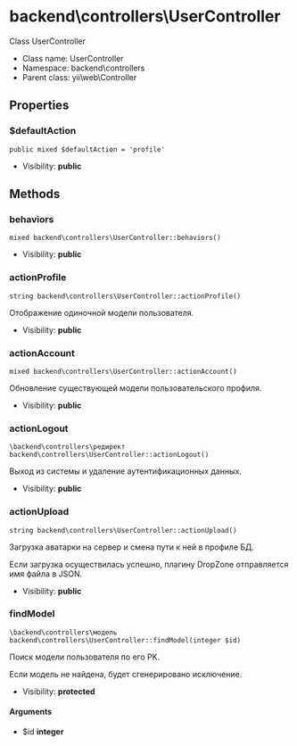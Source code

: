 backend\controllers\UserController
===============

Class UserController




* Class name: UserController
* Namespace: backend\controllers
* Parent class: yii\web\Controller





Properties
----------


### $defaultAction

    public mixed $defaultAction = 'profile'





* Visibility: **public**


Methods
-------


### behaviors

    mixed backend\controllers\UserController::behaviors()





* Visibility: **public**




### actionProfile

    string backend\controllers\UserController::actionProfile()

Отображение одиночной модели пользователя.



* Visibility: **public**




### actionAccount

    mixed backend\controllers\UserController::actionAccount()

Обновление существующей модели пользовательского профиля.



* Visibility: **public**




### actionLogout

    \backend\controllers\редирект backend\controllers\UserController::actionLogout()

Выход из системы и удаление аутентификационных данных.



* Visibility: **public**




### actionUpload

    string backend\controllers\UserController::actionUpload()

Загрузка аватарки на сервер и смена пути к ней в профиле БД.

Если загрузка осуществилась успешно, плагину DropZone отправляется имя файла в JSON.

* Visibility: **public**




### findModel

    \backend\controllers\модель backend\controllers\UserController::findModel(integer $id)

Поиск модели пользователя по его PK.

Если модель не найдена, будет сгенерировано исключение.

* Visibility: **protected**


#### Arguments
* $id **integer**


